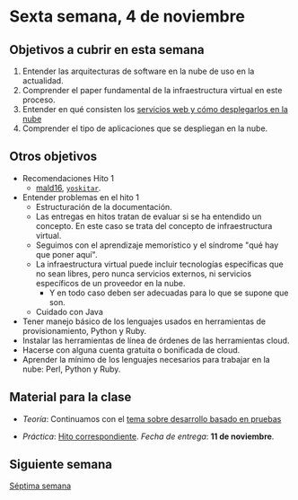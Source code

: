 # Sexta semana, 4 de noviembre


## Objetivos a cubrir en esta semana

1. Entender las arquitecturas de software en la nube de uso en la
   actualidad.
3. Comprender el paper fundamental de la infraestructura virtual en
   este proceso.
4. Entender en qué consisten los [servicios web y cómo desplegarlos en la nube](https://jj.github.io/CC/documentos/temas/PaaS)
1. Comprender el tipo de aplicaciones que se despliegan en la nube.

## Otros objetivos
* Recomendaciones Hito 1
  * [mald16](https://github.com/ibe16/CC-19-20-Proyecto), [`yoskitar`](https://github.com/yoskitar/Cloud-Computing-CC).
* Entender problemas en el hito 1
  * Estructuración de la documentación.
  * Las entregas en hitos tratan de evaluar si se ha entendido un
    concepto. En este caso se trata del concepto de infraestructura virtual.
  * Seguimos con el aprendizaje memorístico y el síndrome "qué hay que poner aquí".
  * La infraestructura virtual puede incluir tecnologías específicas
    que no sean libres, pero nunca servicios externos, ni servicios
    específicos de un proveedor en la nube.
    * Y en todo caso deben ser adecuadas para lo que se supone que son.
  * Cuidado con Java
* Tener manejo básico de los lenguajes usados en herramientas de
  provisionamiento, Python y Ruby.
* Instalar las herramientas de línea de órdenes de las herramientas cloud.
* Hacerse con alguna cuenta gratuita o bonificada de cloud.
* Aprender la mínimo de los lenguajes necesarios para trabajar en la
  nube: Perl, Python y Ruby.

## Material para la clase

* *Teoría*: Continuamos con el [tema sobre desarrollo basado en pruebas](https://jj.github.io/CC/documentos/temas/Desarrollo_basado_en_pruebas.md)
  
* *Práctica*:
  [Hito correspondiente](https://jj.github.io/CC/documentos/proyecto/2.CI). *Fecha
  de entrega*: **11 de noviembre**.
  
## Siguiente semana

[Séptima semana](07-semana.md)
